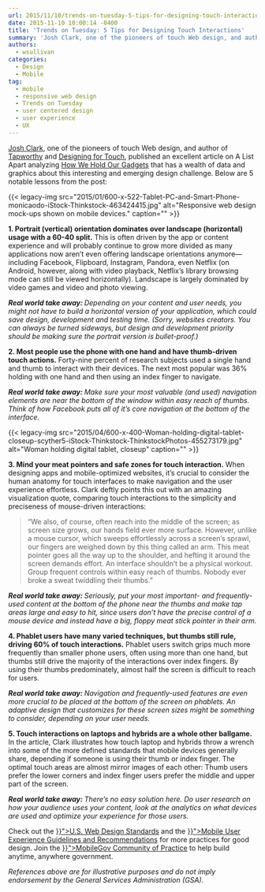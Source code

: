 ```yaml
---
url: 2015/11/10/trends-on-tuesday-5-tips-for-designing-touch-interactions.md
date: 2015-11-10 10:00:14 -0400
title: 'Trends on Tuesday: 5 Tips for Designing Touch Interactions'
summary: 'Josh Clark, one of the pioneers of touch Web design, and author of Tapworthy and Designing for Touch, published an excellent article on A List Apart analyzing How We Hold Our Gadgets that has a wealth of data and graphics about this interesting and emerging design challenge. Below are 5 notable lessons from the post: 1. Portrait (vertical) orientation dominates'
authors:
  - wsullivan
categories:
  - Design
  - Mobile
tag:
  - mobile
  - responsive web design
  - Trends on Tuesday
  - user centered design
  - user experience
  - UX
---
```


[Josh Clark](http://globalmoxie.com/), one of the pioneers of touch Web design, and author of [Tapworthy](http://shop.oreilly.com/product/0636920001133.do) and [Designing for Touch](http://abookapart.com/products/designing-for-touch)</span><span style="font-weight: 400">, published an excellent article on A List Apart analyzing </span><span style="font-weight: 400"><a href="http://alistapart.com/article/how-we-hold-our-gadgets">How We Hold Our Gadgets</a></span><span style="font-weight: 400"> that has a wealth of data and graphics about this interesting and emerging design challenge. Below are 5 notable lessons from the post:</p> {{< legacy-img src="2015/01/600-x-522-Tablet-PC-and-Smart-Phone-monicaodo-iStock-Thinkstock-463424415.jpg" alt="Responsive web design mock-ups shown on mobile devices." caption="" >}} 

<p>
  <b>1. Portrait (vertical) orientation dominates over landscape (horizontal) usage with a 60-40 split.</b> This is often driven by the app or content experience and will probably continue to grow more divided as many applications now aren’t even offering landscape orientations anymore—including Facebook, Flipboard, Instagram, Pandora, even Netflix (on Android, however, along with video playback, Netflix&#8217;s library browsing mode can still be viewed horizontally). Landscape is largely dominated by video games and video and photo viewing.
</p>

<p>
  <b><i>Real world take away: </i></b><i>Depending on your content and user needs, you might not have to build a horizontal version of your application, which could save design, development and testing time. (Sorry, websites creators. You can always be turned sideways, but design and development priority should be making sure the portrait version is bullet-proof.)</i>
</p>

<p>
  <b>2. Most people use the phone with one hand and have thumb-driven touch actions.</b> Forty-nine percent of research subjects used a single hand and thumb to interact with their devices. The next most popular was 36% holding with one hand and then using an index finger to navigate.
</p>

<p>
  <b><i>Real world take away: </i></b><i>Make sure your most valuable (and used) navigation elements are near the bottom of the window within easy reach of thumbs. Think of how Facebook puts all of it’s core navigation at the bottom of the interface.</i>
</p> {{< legacy-img src="2015/04/600-x-400-Woman-holding-digital-tablet-closeup-scyther5-iStock-Thinkstock-ThinkstockPhotos-455273179.jpg" alt="Woman holding digital tablet, closeup" caption="" >}} 

<p>
  <b>3. Mind your meat pointers and safe zones for touch interaction.</b> When designing apps and mobile-optimized websites, it’s crucial to consider the human anatomy for touch interfaces to make navigation and the user experience effortless. Clark deftly points this out with an amazing visualization quote, comparing touch interactions to the simplicity and preciseness of mouse-driven interactions:
</p>

<blockquote>
  <p>
    “We also, of course, often reach into the middle of the screen; as screen size grows, our hands field ever more surface. However, unlike a mouse cursor, which sweeps effortlessly across a screen’s sprawl, our fingers are weighed down by this thing called an arm. This meat pointer goes all the way up to the shoulder, and hefting it around the screen demands effort. An interface shouldn’t be a physical workout. Group frequent controls within easy reach of thumbs. Nobody ever broke a sweat twiddling their thumbs.”
  </p>
</blockquote>

<p>
  <b><i>Real world take away: </i></b><i>Seriously, put your most important- and frequently-used content at the bottom of the phone near the thumbs and make tap areas large and easy to hit, since users don’t have the precise control of a mouse device and instead have a big, floppy meat stick pointer in their arm.</i>
</p>

<p>
  <b>4. Phablet users have many varied techniques, but thumbs still rule, driving 60% of touch interactions.</b> Phablet users switch grips much more frequently than smaller phone users, often using more than one hand, but thumbs still drive the majority of the interactions over index fingers. By using their thumbs predominately, almost half the screen is difficult to reach for users.
</p>

<p>
  <b><i>Real world take away: </i></b><i>Navigation and frequently-used features are even more crucial to be placed at the bottom of the screen on phablets. An adaptive design that customizes for these screen sizes might be something to consider, depending on your user needs.</i>
</p>

<p>
  <b>5. Touch interactions on laptops and hybrids are a whole other ballgame. </b>In the article, Clark illustrates how touch laptop and hybrids throw a wrench into some of the more defined standards that mobile devices generally share, depending if someone is using their thumb or index finger. The optimal touch areas are almost mirror images of each other: Thumb users prefer the lower corners and index finger users prefer the middle and upper part of the screen.
</p>

<p>
  <b><i>Real world take away: </i></b><i>There’s no easy solution here. Do user research on how your audience uses your content, look at the analytics on what devices are used and optimize your experience for those users. </i>
</p>

<p>
  Check out the <a href="{{< relref "2015-09-28-introducing-the-u-s-web-design-standards.md" >}}">U.S. Web Design Standards</a> and the <a href="{{< relref "mobile-user-experience-guidelines-and-recommendations.md" >}}">Mobile User Experience Guidelines and Recommendations</a> for more practices for good design. Join the <a href="({{< link "categories/mobile" >}}">MobileGov Community of Practice</a> to help build anytime, anywhere government.
</p>

<p>
  <em>References above are for illustrative purposes and do not imply endorsement by the General Services Administration (GSA).</em>
</p>